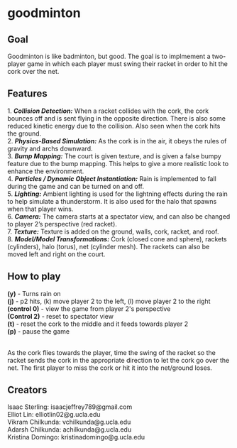 # goodminton

<H2>Goal</H2>
Goodminton is like badminton, but good. The goal is to implmement a two-player game in which each player must swing their racket in order to hit the cork 
over the net. 

<H2>Features</H2>
1. <b><i>Collision Detection:</b></i> When a racket collides with the cork, the cork bounces off and is sent flying in the opposite direction. There is also some reduced kinetic energy due to the collision. Also seen when the cork hits the ground.<br> 
2. <b><i>Physics-Based Simulation:</b></i> As the cork is in the air, it obeys the rules of gravity and archs downward.<br> 
3. <b><i>Bump Mapping:</b></i> The court is given texture, and is given a false bumpy feature due to the bump mapping. This helps to give a more realistic look to enhance the environment.<br>  
4. <b><i>Particles / Dynamic Object Instantiation:</b></i> Rain is implemented to fall during the game and can be turned on and off.<br> 
5. <b><i>Lighting:</b></i> Ambient lighting is used for the lightning effects during the rain to help simulate a thunderstorm. It is also used for the halo that spawns when that player wins.<br> 
6. <b><i>Camera:</b></i> The camera starts at a spectator view, and can also be changed to player 2’s perspective (red racket).<br> 
7. <b><i>Texture:</b></i> Texture is added on the ground, walls, cork, racket, and roof.<br> 
8. <b><i>Model/Model Transformations:</b></i> Cork (closed cone and sphere), rackets (cylinders), halo (torus), net (cylinder mesh). The rackets can also be moved left and right on the court. 

<H2>How to play</H2>
<b>(y)</b> - Turns rain on<br> 
<b>(j)</b> - p2 hits, (k) move player 2 to the left, (l) move player 2 to the right<br> 
<b>(control 0)</b> - view the game from player 2's perspective<br> 
<b>(Control 2)</b> - reset to spectator view<br> 
<b>(t)</b> - reset the cork to the middle and it feeds towards player 2<br> 
<b>(p)</b> - pause the game<br> <br> 

As the cork flies towards the player, time the swing of the racket so the racket sends the cork in the appropriate direction to let the cork go over the net.
The first player to miss the cork or hit it into the net/ground loses. 

<H2>Creators</H2>
Isaac Sterling: isaacjeffrey789@gmail.com <br>
Elliot Lin: elliotlin02@g.ucla.edu <br>
Vikram Chilkunda: vchilkunda@g.ucla.edu <br>
Adarsh Chilkunda: achilkunda@g.ucla.edu <br>
Kristina Domingo: kristinadomingo@g.ucla.edu <br>

